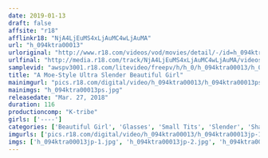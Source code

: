 ```yaml
---
date: 2019-01-13
draft: false
affsite: "r18"
afflinkr18: "NjA4LjEuMS4xLjAuMC4wLjAuMA"
url: "h_094ktra00013"
urloriginal: "http://www.r18.com/videos/vod/movies/detail/-/id=h_094ktra00013"
urlfinal: "http://media.r18.com/track/NjA4LjEuMS4xLjAuMC4wLjAuMA/videos/vod/movies/detail/-/id=h_094ktra00013"
samplevid: "awspv3001.r18.com/litevideo/freepv/h/h_0/h_094ktra00013/h_094ktra00013_dmb_w.mp4"
title: "A Moe-Style Ultra Slender Beautiful Girl"
mainimgurl: "pics.r18.com/digital/video/h_094ktra00013/h_094ktra00013ps.jpg"
mainimgs: "h_094ktra00013ps.jpg"
releasedate: "Mar. 27, 2018"
duration: 116
productioncomp: "K-tribe"
girls: ['----']
categories: ['Beautiful Girl', 'Glasses', 'Small Tits', 'Slender', 'Shaved Pussy', 'Hi-Def']
imgurls: ['pics.r18.com/digital/video/h_094ktra00013/h_094ktra00013jp-1.jpg', 'pics.r18.com/digital/video/h_094ktra00013/h_094ktra00013jp-2.jpg', 'pics.r18.com/digital/video/h_094ktra00013/h_094ktra00013jp-3.jpg', 'pics.r18.com/digital/video/h_094ktra00013/h_094ktra00013jp-4.jpg', 'pics.r18.com/digital/video/h_094ktra00013/h_094ktra00013jp-5.jpg', 'pics.r18.com/digital/video/h_094ktra00013/h_094ktra00013jp-6.jpg', 'pics.r18.com/digital/video/h_094ktra00013/h_094ktra00013jp-7.jpg', 'pics.r18.com/digital/video/h_094ktra00013/h_094ktra00013jp-8.jpg', 'pics.r18.com/digital/video/h_094ktra00013/h_094ktra00013jp-9.jpg', 'pics.r18.com/digital/video/h_094ktra00013/h_094ktra00013jp-10.jpg', 'pics.r18.com/digital/video/h_094ktra00013/h_094ktra00013jp-11.jpg', 'pics.r18.com/digital/video/h_094ktra00013/h_094ktra00013jp-12.jpg', 'pics.r18.com/digital/video/h_094ktra00013/h_094ktra00013jp-13.jpg', 'pics.r18.com/digital/video/h_094ktra00013/h_094ktra00013jp-14.jpg', 'pics.r18.com/digital/video/h_094ktra00013/h_094ktra00013jp-15.jpg', 'pics.r18.com/digital/video/h_094ktra00013/h_094ktra00013jp-16.jpg', 'pics.r18.com/digital/video/h_094ktra00013/h_094ktra00013jp-17.jpg', 'pics.r18.com/digital/video/h_094ktra00013/h_094ktra00013jp-18.jpg', 'pics.r18.com/digital/video/h_094ktra00013/h_094ktra00013jp-19.jpg', 'pics.r18.com/digital/video/h_094ktra00013/h_094ktra00013jp-20.jpg']
imgs: ['h_094ktra00013jp-1.jpg', 'h_094ktra00013jp-2.jpg', 'h_094ktra00013jp-3.jpg', 'h_094ktra00013jp-4.jpg', 'h_094ktra00013jp-5.jpg', 'h_094ktra00013jp-6.jpg', 'h_094ktra00013jp-7.jpg', 'h_094ktra00013jp-8.jpg', 'h_094ktra00013jp-9.jpg', 'h_094ktra00013jp-10.jpg', 'h_094ktra00013jp-11.jpg', 'h_094ktra00013jp-12.jpg', 'h_094ktra00013jp-13.jpg', 'h_094ktra00013jp-14.jpg', 'h_094ktra00013jp-15.jpg', 'h_094ktra00013jp-16.jpg', 'h_094ktra00013jp-17.jpg', 'h_094ktra00013jp-18.jpg', 'h_094ktra00013jp-19.jpg', 'h_094ktra00013jp-20.jpg']
---
```

